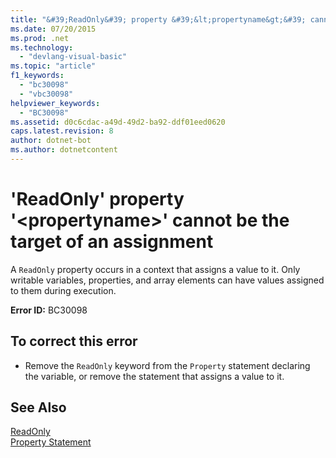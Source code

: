 ```yaml
---
title: "&#39;ReadOnly&#39; property &#39;&lt;propertyname&gt;&#39; cannot be the target of an assignment"
ms.date: 07/20/2015
ms.prod: .net
ms.technology: 
  - "devlang-visual-basic"
ms.topic: "article"
f1_keywords: 
  - "bc30098"
  - "vbc30098"
helpviewer_keywords: 
  - "BC30098"
ms.assetid: d0c6cdac-a49d-49d2-ba92-ddf01eed0620
caps.latest.revision: 8
author: dotnet-bot
ms.author: dotnetcontent
---
```

# &#39;ReadOnly&#39; property &#39;&lt;propertyname&gt;&#39; cannot be the target of an assignment
A `ReadOnly` property occurs in a context that assigns a value to it. Only writable variables, properties, and array elements can have values assigned to them during execution.  
  
 **Error ID:** BC30098  
  
## To correct this error  
  
-   Remove the `ReadOnly` keyword from the `Property` statement declaring the variable, or remove the statement that assigns a value to it.  
  
## See Also  
 [ReadOnly](../../visual-basic/language-reference/modifiers/readonly.md)  
 [Property Statement](../../visual-basic/language-reference/statements/property-statement.md)

